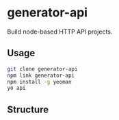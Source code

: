 # generator-api

Build node-based HTTP API projects.

## Usage

```sh
git clone generator-api
npm link generator-api
npm install -g yeoman
yo api
```

## Structure
